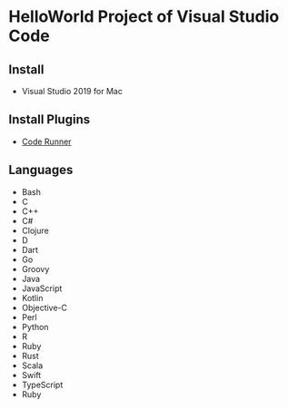 # HelloWorld Project of Visual Studio Code

## Install
* Visual Studio 2019 for Mac

## Install Plugins
* [Code Runner](https://marketplace.visualstudio.com/items?itemName=formulahendry.code-runner)

## Languages
* Bash
* C
* C++
* C#
* Clojure
* D
* Dart
* Go
* Groovy
* Java
* JavaScript
* Kotlin
* Objective-C
* Perl
* Python
* R
* Ruby
* Rust
* Scala
* Swift
* TypeScript
* Ruby